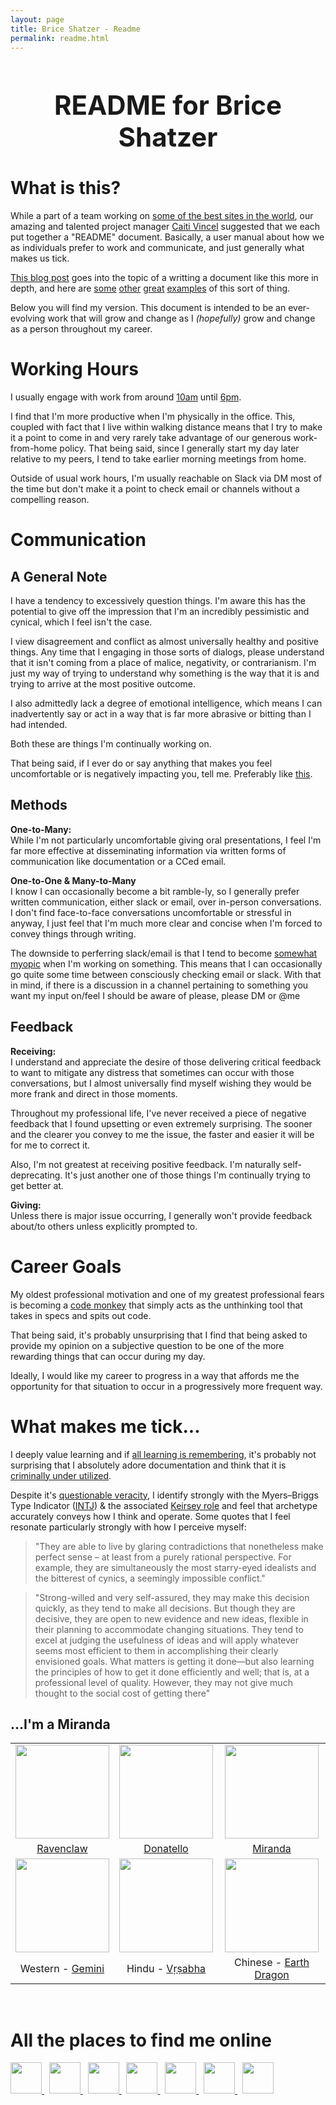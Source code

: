 ```yaml
---
layout: page
title: Brice Shatzer - Readme
permalink: readme.html
---
```


<h1 style="text-align: center;font-size:3em">README for Brice Shatzer</h1>


# What is this? 

While a part of a team working on [some of the best sites in the world](http://thefmg.com/our-brands), our amazing and talented project manager [Caiti Vincel](https://www.linkedin.com/in/caitistout/) suggested that we each put together a "README" document. Basically, a user manual about how we as individuals prefer to work and communicate, and just generally what makes us tick.

[This blog post](https://soapboxhq.com/blog/modern-manager-community/how-to-set-expectations-with-your-team) goes into the topic of a writting a document like this more in depth, and here are [some](https://docs.google.com/presentation/d/1df5MALZKZU6lOeIXUiO-h6ReFM3KuIpnapSE97IZnX4/) [other](https://docs.google.com/document/d/1sx5ssYb_xMrmwPpyjD5xP7RvQ7cHweDYlRGn2SXztKw/) [great](https://docs.google.com/presentation/d/1LGL7fh5zWx8XqHRBra51LcMIHCUluqrdXZ_-XBTXqlg) [examples](http://randsinrepose.com/archives/how-to-rands/) of this sort of thing. 

Below you will find my version. This document is intended to be an ever-evolving work that will grow and change as I *(hopefully)* grow and change as a person throughout my career. 



# Working Hours  

I usually engage with work from around [10am](https://tinyurl.com/ybejrns7) until [6pm](https://tinyurl.com/y76bync5).  

I find that I'm more productive when I'm physically in the office. This, coupled with fact that I live within walking distance means that I try to make it a point to come in and very rarely take advantage of our generous work-from-home policy. That being said, since I generally start my day later relative to my peers, I tend to take earlier morning meetings from home.  

Outside of usual work hours, I'm usually reachable on Slack via DM most of the time but don't make it a point to check email or channels without a compelling reason.


# Communication

## A General Note

I have a tendency to excessively question things. I'm aware this has the potential to give off the impression that I'm an incredibly pessimistic and cynical, which I feel isn't the case. 

I view disagreement and conflict as almost universally healthy and positive things. Any time that I engaging in those sorts of dialogs, please understand that it isn't coming from a place of malice, negativity, or contrarianism. I'm just my way of trying to understand why something is the way that it is and trying to arrive at the most positive outcome.

I also admittedly lack a degree of emotional intelligence, which means I can inadvertently say or act in a way that is far more abrasive or bitting than I had intended. 

Both these are things I'm continually working on. 

That being said, if I ever do or say anything that makes you feel uncomfortable or is negatively impacting you, tell me. Preferably like [this](#feedback).

## Methods  

**One-to-Many:**  
While I'm not particularly uncomfortable giving oral presentations, I feel I'm far more effective at disseminating information via written forms of communication like documentation or a CCed email.  


**One-to-One & Many-to-Many**  
I know I can occasionally become a bit ramble-ly, so I generally prefer written communication, either slack or email, over in-person conversations. I don't find face-to-face conversations uncomfortable or stressful in anyway, I just feel that I'm much more clear and concise when I'm forced to convey things through writing. 

The downside to perferring slack/email is that I tend to become [somewhat myopic](https://www.additudemag.com/understanding-adhd-hyperfocus/) when I'm working on something. This means that I can occasionally go quite some time between consciously checking email or slack. With that in mind, if there is a discussion in a channel pertaining to something you want my input on/feel I should be aware of please, please DM or @me


## Feedback 

**Receiving:**  
I understand and appreciate the desire of those delivering critical feedback to want to mitigate any distress that sometimes can occur with those conversations, but I almost universally find myself wishing they would be more frank and direct in those moments.  

Throughout my professional life, I've never received a piece of negative feedback that I found upsetting or even extremely surprising.  The sooner and the clearer you convey to me the issue, the faster and easier it will be for me to correct it.

Also, I'm not greatest at receiving positive feedback. I'm naturally self-deprecating. It's just another one of those things I'm continually trying to get better at. 

**Giving:**  
Unless there is major issue occurring, I generally won't provide feedback about/to others unless explicitly prompted to. 



# Career Goals 
My oldest professional motivation and one of my greatest professional fears is becoming a [code monkey](https://en.wikipedia.org/wiki/Code_monkey) that simply acts as the unthinking tool that takes in specs and spits out code. 

That being said, it's probably unsurprising that I find that being asked to provide my opinion on a subjective question to be one of the more rewarding things that can occur during my day. 

Ideally, I would like my career to progress in a way that affords me the opportunity for that situation to occur in a progressively more frequent way. 




# What makes me tick...

I deeply value learning and if [all learning is remembering](https://philosophy.stackexchange.com/questions/45599/origin-of-proverb-all-learning-is-remembering), it's probably not surprising that I absolutely adore documentation and think that it is [criminally under utilized](https://twitter.com/patio11/status/1014748989806145536).  

Despite it's [questionable veracity](https://youtu.be/_NQqSnkI32A), I identify strongly with the Myers–Briggs Type Indicator ([INTJ](https://www.16personalities.com/intj-personality)) & the associated [Keirsey role](https://en.wikipedia.org/wiki/Mastermind_(role_variant)) and feel that archetype accurately conveys how I think and operate. Some quotes that I feel resonate particularly strongly with how I perceive myself:  

>"They are able to live by glaring contradictions that nonetheless make perfect sense – at least from a purely rational perspective. For example, they are simultaneously the most starry-eyed idealists and the bitterest of cynics, a seemingly impossible conflict."

>"Strong-willed and very self-assured, they may make this decision quickly, as they tend to make all decisions. But though they are decisive, they are open to new evidence and new ideas, flexible in their planning to accommodate changing situations. They tend to excel at judging the usefulness of ideas and will apply whatever seems most efficient to them in accomplishing their clearly envisioned goals. What matters is getting it done—but also learning the principles of how to get it done efficiently and well; that is, at a professional level of quality. However, they may not give much thought to the social cost of getting there"



## ...I'm a Miranda


<table border="0" align="center">
    <tbody align="center">
    <tr>
        <td align="center">
            <a href="https://www.pottermore.com/collection/all-about-ravenclaw" target="_blank"><img src="https://i.imgur.com/FRjXHAw.png" width="150px" /></a>
        </td>
        <td>
            <a href="https://www.buzzfeed.com/justincarissimo/which-teenage-mutant-ninja-turtles-character-are-you"><img src="https://img.buzzfeed.com/buzzfeed-static/static/2015-12/15/16/enhanced/webdr09/anigif_enhanced-5673-1450213488-30.gif" width="150px" /></a>
        </td>
        <td>
            <a href="https://www.buzzfeed.com/lyapalater/are-you-a-carrie-samantha-charlotte-or-miranda" target="_blank"><img src="https://cdn-images-1.medium.com/max/1600/1*OOJ99p7sHMIMBp3WZZVHEg.jpeg" width="150px"/> </a>
        </td>
    </tr>
    <tr>
        <td>
            <a href="https://www.pottermore.com/collection/all-about-ravenclaw" target="_blank">Ravenclaw</a>
        </td>
        <td>
            <a href="https://www.buzzfeed.com/justincarissimo/which-teenage-mutant-ninja-turtles-character-are-you">Donatello</a>
        </td>
        <td><a href="https://www.buzzfeed.com/lyapalater/are-you-a-carrie-samantha-charlotte-or-miranda" target="_blank">
            Miranda 
        </a>
        </td>
    </tr>
    <tr>
        <td>
            <a href="https://en.wikipedia.org/wiki/Gemini_(astrology)" target="_blank"><img src="https://upload.wikimedia.org/wikipedia/commons/thumb/1/15/Gemini.svg/800px-Gemini.svg.png" width="150px" /></a>
        </td>
        <td>
            <a href="https://en.wikipedia.org/wiki/V%E1%B9%9B%E1%B9%A3abha" target="_blank"><img src='http://diysolarpanelsv.com/images/bull-logo-clipart-transparent-5.png' width="150px"/></a>
        </td>
        <td>
            <a href="http://astrologyk.com/zodiac/chinese/year/1988" target="_blank">
                <img src="https://upload.wikimedia.org/wikipedia/commons/thumb/b/b2/Dragon.svg/230px-Dragon.svg.png" width="150px" />
            </a>
        </td>
    </tr>
    <tr>
        <td>
            Western - <a href="https://en.wikipedia.org/wiki/Gemini_(astrology)" target="_blank">Gemini</a>
        </td>
        <td>
            Hindu - <a href="https://en.wikipedia.org/wiki/V%E1%B9%9B%E1%B9%A3abha" target="_blank">Vṛṣabha</a> 
        </td>
        <td>
           Chinese - <a href="http://astrologyk.com/zodiac/chinese/year/1988" target="_blank">Earth Dragon</a>
        </td>
    </tr>
    </tbody>
</table>

<br />

# All the places to find me online
<!-- <section style="display: flex; justify-content: space-around"> -->
<section style=""> 
  <a href="http://briceshatzer.com" target="_blank" rel="noopener">
    <img src="https://i.imgur.com/5xb1L4M.png" width="50px" />
  </a>&nbsp;
  <a href="http://www.linkedin.com/pub/brice-shatzer/16/690/b26/" target="_blank" rel="noopener noreferrer">
    <img src="https://simpleicons.org/icons/linkedin.svg" width="50px"/>
  </a>&nbsp;
  <a href="https://twitter.com/_shatzer" target="_blank" rel="noopener noreferrer">
    <img src="https://simpleicons.org/icons/twitter.svg" width="50px" />
  </a>&nbsp;
  <a href="https://github.com/briceshatzer" target="_blank" rel="noopener noreferrer">
    <img src="https://simpleicons.org/icons/github.svg" width="50px" />
  </a>&nbsp;
  <a href="http://stackoverflow.com/users/1608016/brice-shatzer" target="_blank" rel="noopener noreferrer">
    <img src="https://simpleicons.org/icons/stackoverflow.svg" width="50px" />
  </a>&nbsp;
  <a href="http://codepen.io/BriceShatzer/" target="_blank" rel="noopener noreferrer">
    <img src="https://simpleicons.org/icons/codepen.svg" width="50px" />
  </a>&nbsp;
  <a href="http://briceshatzer.com/blog">
<!--        <img src="https://upload.wikimedia.org/wikipedia/commons/thumb/a/a7/Ei-pencil.svg/512px-Ei-pencil.svg.png" width="50px" /> -->
    <img src="https://i.imgur.com/RziGF8U.png" width="50px" />
  </a>
</section>